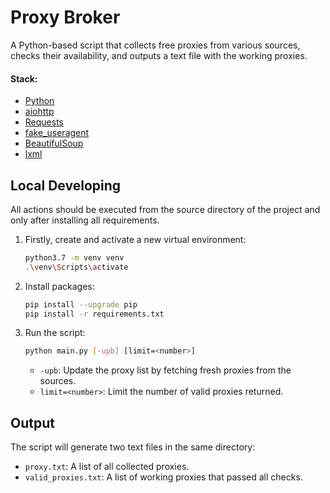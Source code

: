 # Proxy Broker

A Python-based script that collects free proxies from various sources, checks their availability, and outputs a text file with the working proxies.

#### Stack:

- [Python](https://www.python.org/downloads/)
- [aiohttp](https://docs.aiohttp.org/)
- [Requests](https://docs.python-requests.org/)
- [fake_useragent](https://pypi.org/project/fake-useragent/)
- [BeautifulSoup](https://pypi.org/project/beautifulsoup4/)
- [lxml](https://pypi.org/project/lxml/)

## Local Developing

All actions should be executed from the source directory of the project and only after installing all requirements.

1. Firstly, create and activate a new virtual environment:
   ```bash
   python3.7 -m venv venv
   .\venv\Scripts\activate
   ```

2. Install packages:
   ```bash
   pip install --upgrade pip
   pip install -r requirements.txt
   ```

3. Run the script:
   ```bash
   python main.py [-upb] [limit=<number>]
   ```

   - `-upb`: Update the proxy list by fetching fresh proxies from the sources.
   - `limit=<number>`: Limit the number of valid proxies returned.

## Output

The script will generate two text files in the same directory:

   - `proxy.txt`: A list of all collected proxies.
   - `valid_proxies.txt`: A list of working proxies that passed all checks.